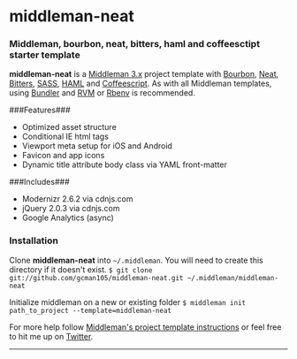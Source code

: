 middleman-neat
==============

### Middleman, bourbon, neat, bitters, haml and coffeesctipt starter template

**middleman-neat** is a [Middleman 3.x](http://middlemanapp.com/) project template with [Bourbon](http://bourbon.io/), [Neat](http://neat.bourbon.io/), [Bitters](http://bitters.bourbon.io/), [SASS](http://sass-lang.com/), [HAML](http://haml-lang.com/) and [Coffeescript](http://coffeescript.org). As with all Middleman templates, using [Bundler](http://gembundler.com/) and [RVM](http://rvm.io/) or [Rbenv](https://github.com/sstephenson/rbenv/) is recommended.

###Features###
* Optimized asset structure
* Conditional IE html tags
* Viewport meta setup for iOS and Android
* Favicon and app icons
* Dynamic title attribute body class via YAML front-matter

###Includes###
* Modernizr 2.6.2 via cdnjs.com
* jQuery 2.0.3 via cdnjs.com
* Google Analytics (async)

### Installation ###
 
Clone **middleman-neat** into `~/.middleman`. You will need to create this directory if it doesn't exist.
```$ git clone git://github.com/gcman105/middleman-neat.git ~/.middleman/middleman-neat```

Initialize middleman on a new or existing folder `$ middleman init path_to_project --template=middleman-neat`


For more help follow [Middleman's project template instructions](http://middlemanapp.com/getting-started/welcome/) or feel free to hit me up on [Twitter](http://twitter.com/gcman105).

---
